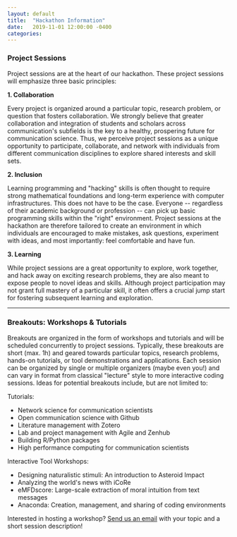 ```yaml
---
layout: default
title:  "Hackathon Information"
date:   2019-11-01 12:00:00 -0400
categories: 
---
```

### Project Sessions 

Project sessions are at the heart of our hackathon. These project sessions will emphasize three basic principles:

**1. Collaboration**

Every project is organized around a particular topic, research problem, or question that fosters collaboration. We strongly believe that greater collaboration and integration of students and scholars across communication's subfields is the key to a healthy, prospering future for communication science. Thus, we perceive project sessions as a unique opportunity to participate, collaborate, and network with individuals from different communication disciplines to explore shared interests and skill sets.

**2. Inclusion** 

Learning programming and "hacking" skills is often thought to require strong mathematical foundations and long-term experience with computer infrastructures. This does not have to be the case. Everyone -- regardless of their academic background or profession -- can pick up basic programming skills within the "right" environment. Project sessions at the hackathon are therefore tailored to create an environment in which individuals are encouraged to make mistakes, ask questions, experiment with ideas, and most importantly: feel comfortable and have fun. 


**3. Learning**

While project sessions are a great opportunity to explore, work together, and hack away on exciting research problems, they are also meant to expose people to novel ideas and skills. Although project participation may not grant full mastery of a particular skill, it often offers a crucial jump start for fostering subsequent learning and exploration. 
 
***

### Breakouts: Workshops & Tutorials 

Breakouts are organized in the form of workshops and tutorials and will be scheduled concurrently to project sessions. Typically, these breakouts are short (max. 1h) and geared towards particular topics, research problems, hands-on tutorials, or tool demonstrations and applications. Each session can be organized by single or multiple organizers (maybe even you!) and can vary in format from classical "lecture" style to more interactive coding sessions. Ideas for potential breakouts include, but are not limited to:

Tutorials:  
- Network science for communication scientists  
- Open communication science with Github  
- Literature management with Zotero  
- Lab and project management with Agile and Zenhub  
- Building R/Python packages  
- High performance computing for communication scientists 

Interactive Tool Workshops:  
- Designing naturalistic stimuli: An introduction to Asteroid Impact  
- Analyzing the world's news with iCoRe  
- eMFDscore: Large-scale extraction of moral intuition from text messages  
- Anaconda: Creation, management, and sharing of coding environments 

Interested in hosting a workshop? <a href = "mailto:hackingcommsci@gmaik.com">Send us an email</a> with your topic and a short session description! 